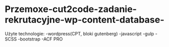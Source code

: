 # Przemoxe-cut2code-zadanie-rekrutacyjne-wp-content-database-
Użyte technologie:
-wordpress(CPT, bloki gutenberg)
-javascript
-gulp
-SCSS
-bootstrap
-ACF PRO
